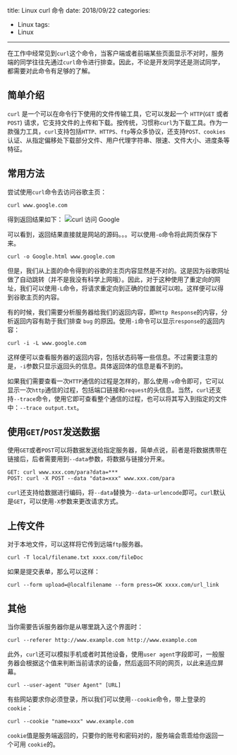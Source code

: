 title: Linux curl 命令
date: 2018/09/22
categories:
- Linux
tags:
- Linux
---
在工作中经常见到`curl`这个命令，当客户端或者前端某些页面显示不对时，服务端的同学往往先通过`curl`命令进行排查。因此，不论是开发同学还是测试同学，都需要对此命令有足够的了解。
## 简单介绍
`curl` 是一个可以在命令行下使用的文件传输工具，它可以发起一个 `HTTP`(`GET` 或者 `POST`) 请求，它支持文件的上传和下载。按传统，习惯称`curl`为下载工具。作为一款强力工具，`curl`支持包括`HTTP、HTTPS、ftp`等众多协议，还支持`POST、cookies`认证、从指定偏移处下载部分文件、用户代理字符串、限速、文件大小、进度条等特征。

## 常用方法

尝试使用`curl`命令去访问谷歌主页：
```
curl www.google.com
```
得到返回结果如下：
![curl 访问 Google]()

可以看到，返回结果直接就是网站的源码。。。可以使用`-o`命令将此网页保存下来。
```
curl -o Google.html www.google.com
```
但是，我们从上面的命令得到的谷歌的主页内容显然是不对的。这是因为谷歌网址做了自动跳转（并不是我没有科学上网哦）。因此，对于这种使用了重定向的网址，我们可以使用`-L`命令，将请求重定向到正确的位置就可以啦。这样便可以得到谷歌主页的内容。

有的时候，我们需要分析服务器给我们的返回内容，即`Http Response`的内容，分析返回内容有助于我们排查 `bug` 的原因。使用`-i`命令可以显示`response`的返回内容：
```
curl -i -L www.google.com
```
这样便可以查看服务器的返回内容，包括状态码等一些信息。不过需要注意的是，`-i`参数只显示返回头的信息。具体返回体的信息是看不到的。

如果我们需要查看一次`HTTP`通信的过程是怎样的，那么使用`-v`命令即可，它可以显示一次`http`通信的过程，包括端口链接和`request`的头信息。当然，`curl`还支持`--trace`命令，使用它即可查看整个通信的过程，也可以将其写入到指定的文件中：`--trace output.txt`。

## 使用`GET`/`POST`发送数据
使用`GET`或者`POST`可以将数据发送给指定服务器，简单点说，前者是将数据携带在链接后，后者需要用到`--data`参数，将数据与链接分开来。
```
GET: curl www.xxx.com/para?data=***
POST: curl -X POST --data "data=xxx" www.xxx.com/para
```
`curl`还支持给数据进行编码，将`--data`替换为`--data-urlencode`即可。`curl`默认是`GET`，可以使用`-X`参数来更改请求方式。

## 上传文件
对于本地文件，可以这样将它传到远端`ftp`服务器。
```
curl -T local/filename.txt xxxx.com/fileDoc
```
如果是提交表单，那么可以这样：
```
curl --form upload=@localfilename --form press=OK xxxx.com/url_link
```
## 其他
当你需要告诉服务器你是从哪里跳入这个界面时：
```
curl --referer http://www.example.com http://www.example.com
```
此外，`curl`还可以模拟手机或者时其他设备，使用`user agent`字段即可，一般服务器会根据这个值来判断当前请求的设备，然后返回不同的网页，以此来适应屏幕。
```
curl --user-agent "User Agent" [URL]
```
有些网站要求你必须登录，所以我们可以使用`--cookie`命令，带上登录的`cookie`：
```
curl --cookie "name=xxx" www.example.com
```
`cookie`值是服务端返回的，只要你的账号和密码对的，服务端会乖乖给你返回一个可用 `cookie`的。
